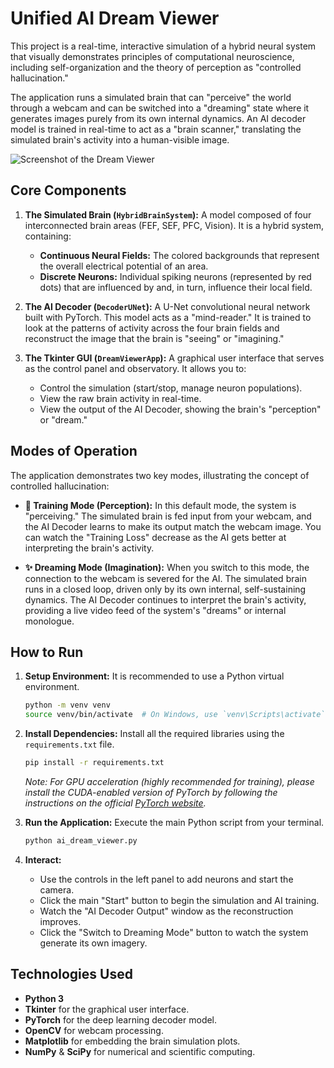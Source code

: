# Unified AI Dream Viewer

This project is a real-time, interactive simulation of a hybrid neural system that visually demonstrates principles of computational neuroscience, including self-organization and the theory of perception as "controlled hallucination."

The application runs a simulated brain that can "perceive" the world through a webcam and can be switched into a "dreaming" state where it generates images purely from its own internal dynamics. An AI decoder model is trained in real-time to act as a "brain scanner," translating the simulated brain's activity into a human-visible image.

![Screenshot of the Dream Viewer](https_i_imgur_com_e3bea1.jpg)

## Core Components

1.  **The Simulated Brain (`HybridBrainSystem`):** A model composed of four interconnected brain areas (FEF, SEF, PFC, Vision). It is a hybrid system, containing:
    * **Continuous Neural Fields:** The colored backgrounds that represent the overall electrical potential of an area.
    * **Discrete Neurons:** Individual spiking neurons (represented by red dots) that are influenced by and, in turn, influence their local field.

2.  **The AI Decoder (`DecoderUNet`):** A U-Net convolutional neural network built with PyTorch. This model acts as a "mind-reader." It is trained to look at the patterns of activity across the four brain fields and reconstruct the image that the brain is "seeing" or "imagining."

3.  **The Tkinter GUI (`DreamViewerApp`):** A graphical user interface that serves as the control panel and observatory. It allows you to:
    * Control the simulation (start/stop, manage neuron populations).
    * View the raw brain activity in real-time.
    * View the output of the AI Decoder, showing the brain's "perception" or "dream."

## Modes of Operation

The application demonstrates two key modes, illustrating the concept of controlled hallucination:

* **🧠 Training Mode (Perception):** In this default mode, the system is "perceiving." The simulated brain is fed input from your webcam, and the AI Decoder learns to make its output match the webcam image. You can watch the "Training Loss" decrease as the AI gets better at interpreting the brain's activity.

* **✨ Dreaming Mode (Imagination):** When you switch to this mode, the connection to the webcam is severed for the AI. The simulated brain runs in a closed loop, driven only by its own internal, self-sustaining dynamics. The AI Decoder continues to interpret the brain's activity, providing a live video feed of the system's "dreams" or internal monologue.

## How to Run

1.  **Setup Environment:**
    It is recommended to use a Python virtual environment.
    ```bash
    python -m venv venv
    source venv/bin/activate  # On Windows, use `venv\Scripts\activate`
    ```

2.  **Install Dependencies:**
    Install all the required libraries using the `requirements.txt` file.
    ```bash
    pip install -r requirements.txt
    ```
    *Note: For GPU acceleration (highly recommended for training), please install the CUDA-enabled version of PyTorch by following the instructions on the official [PyTorch website](https://pytorch.org/).*

3.  **Run the Application:**
    Execute the main Python script from your terminal.
    ```bash
    python ai_dream_viewer.py
    ```

4.  **Interact:**
    * Use the controls in the left panel to add neurons and start the camera.
    * Click the main "Start" button to begin the simulation and AI training.
    * Watch the "AI Decoder Output" window as the reconstruction improves.
    * Click the "Switch to Dreaming Mode" button to watch the system generate its own imagery.

## Technologies Used
* **Python 3**
* **Tkinter** for the graphical user interface.
* **PyTorch** for the deep learning decoder model.
* **OpenCV** for webcam processing.
* **Matplotlib** for embedding the brain simulation plots.
* **NumPy** & **SciPy** for numerical and scientific computing.
